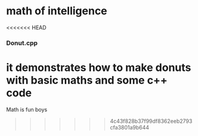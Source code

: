 # math of intelligence
<<<<<<< HEAD


### Donut.cpp
it demonstrates how to make donuts with basic maths and some c++ code
=======
Math is fun boys
>>>>>>> 4c43f828b37f99df8362eeb2793cfa3801a9b644

